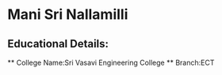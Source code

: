 # Mani Sri Nallamilli
## Educational Details:
** College Name:Sri Vasavi Engineering College
** Branch:ECT
